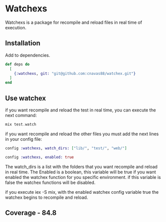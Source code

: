 # Watchexs

Watchexs is a package for recompile and reload files in real time 
of execution.

## Installation

Add to dependencies.

```elixir
def deps do
  [
    {:watchexs, git: "git@github.com:cnavas88/watchex.git"}
  ]
end
```

## Use watchex

if you want recompile and reload the test in real time, you can execute
the next command:

```elixir
mix test.watch
```

if you want recompile and reload the other files you must add the next lines
in your config file:

```elixir
config :watchexs, watch_dirs: ["lib/", "test/", "web/"]

config :watchexs, enabled: true
```

 The watch_dirs is a list with the folders that you want recompile and reload
 in real time.
 The Enabled is a boolean, this variable will be true if you want enabled the
 watchex function for you specific environment. if this variable is false
 the watchex functions will be disabled.

 if you execute iex -S mix, with the enabled watchex config variable true
 the watchex begins to recompile and reload.

## Coverage - 84.8